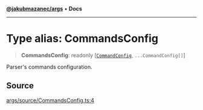[**@jakubmazanec/args**](../README.md) • **Docs**

---

# Type alias: CommandsConfig

> **CommandsConfig**: readonly [[`CommandConfig`](CommandConfig.md), `...CommandConfig[]`]

Parser's commands configuration.

## Source

[args/source/CommandsConfig.ts:4](https://github.com/jakubmazanec/js-tools/blob/7be96c9bc335915647cfe729050b17fe2580309a/packages/args/source/CommandsConfig.ts#L4)
